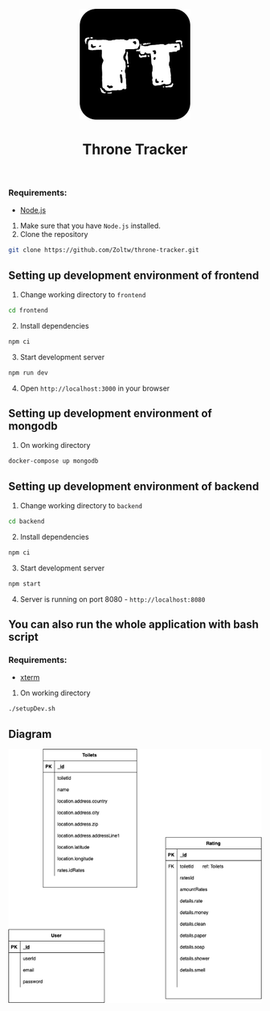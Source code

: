 <p align="center">
   <a href="https://github.com/Zoltw/throne-tracker">
     <img alt="Throne Tracker" src="frontend/public/throne-tracker-logo.svg" width="220"/>
   </a>
</p>

 <h1 align="center">Throne Tracker</h1>
 <br/>

 ### Requirements:
 - [Node.js](https://nodejs.org/en/)

1. Make sure that you have `Node.js` installed.
2. Clone the repository
 ```bash
 git clone https://github.com/Zoltw/throne-tracker.git
 ```

 ## Setting up development environment of frontend
 1. Change working directory to `frontend`
 ```bash
 cd frontend
 ```
2. Install dependencies
 ```bash
 npm ci
 ```
3. Start development server
 ```bash
 npm run dev
 ```
4. Open `http://localhost:3000` in your browser

## Setting up development environment of mongodb

1. On working directory
  ```bash
  docker-compose up mongodb
  ```

## Setting up development environment of backend

 1. Change working directory to `backend`
 ```bash
 cd backend
 ```
2. Install dependencies
 ```bash
 npm ci
 ```
3. Start development server
 ```bash
 npm start
 ```
4. Server is running on port 8080 - `http://localhost:8080`


## You can also run the whole application with bash script

 ### Requirements:
 - [xterm](https://invisible-island.net/xterm/)

 
1. On working directory
  ```bash
  ./setupDev.sh
  ```

## Diagram

<p align="center">
  <img src="resources/throne-tracker-mongo-diagram.png" alt="Throne Tracker Diagram"/>
</p>